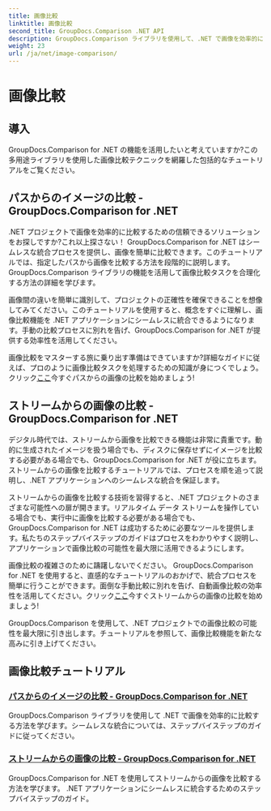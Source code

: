 ```yaml
---
title: 画像比較
linktitle: 画像比較
second_title: GroupDocs.Comparison .NET API
description: GroupDocs.Comparison ライブラリを使用して、.NET で画像を効率的に比較します。パスまたはストリームからのシームレスな統合のためのステップバイステップのチュートリアル。
weight: 23
url: /ja/net/image-comparison/
---
```


# 画像比較


## 導入

GroupDocs.Comparison for .NET の機能を活用したいと考えていますか?この多用途ライブラリを使用した画像比較テクニックを網羅した包括的なチュートリアルをご覧ください。

## パスからのイメージの比較 - GroupDocs.Comparison for .NET

.NET プロジェクトで画像を効率的に比較するための信頼できるソリューションをお探しですか?これ以上探さない！ GroupDocs.Comparison for .NET はシームレスな統合プロセスを提供し、画像を簡単に比較できます。このチュートリアルでは、指定したパスから画像を比較する方法を段階的に説明します。 GroupDocs.Comparison ライブラリの機能を活用して画像比較タスクを合理化する方法の詳細を学びます。

画像間の違いを簡単に識別して、プロジェクトの正確性を確保できることを想像してみてください。このチュートリアルを使用すると、概念をすぐに理解し、画像比較機能を .NET アプリケーションにシームレスに統合できるようになります。手動の比較プロセスに別れを告げ、GroupDocs.Comparison for .NET が提供する効率性を活用してください。

画像比較をマスターする旅に乗り出す準備はできていますか?詳細なガイドに従えば、プロのように画像比較タスクを処理するための知識が身につくでしょう。クリック[ここ](./compare-images-from-path/)今すぐパスからの画像の比較を始めましょう!

## ストリームからの画像の比較 - GroupDocs.Comparison for .NET

デジタル時代では、ストリームから画像を比較できる機能は非常に貴重です。動的に生成されたイメージを扱う場合でも、ディスクに保存せずにイメージを比較する必要がある場合でも、GroupDocs.Comparison for .NET が役に立ちます。ストリームからの画像を比較するチュートリアルでは、プロセスを順を追って説明し、.NET アプリケーションへのシームレスな統合を保証します。

ストリームからの画像を比較する技術を習得すると、.NET プロジェクトのさまざまな可能性への扉が開きます。リアルタイム データ ストリームを操作している場合でも、実行中に画像を比較する必要がある場合でも、GroupDocs.Comparison for .NET は成功するために必要なツールを提供します。私たちのステップバイステップのガイドはプロセスをわかりやすく説明し、アプリケーションで画像比較の可能性を最大限に活用できるようにします。

画像比較の複雑さのために躊躇しないでください。 GroupDocs.Comparison for .NET を使用すると、直感的なチュートリアルのおかげで、統合プロセスを簡単に行うことができます。面倒な手動比較に別れを告げ、自動画像比較の効率性を活用してください。クリック[ここ](./compare-images-from-stream/)今すぐストリームからの画像の比較を始めましょう!

GroupDocs.Comparison を使用して、.NET プロジェクトでの画像比較の可能性を最大限に引き出します。チュートリアルを参照して、画像比較機能を新たな高みに引き上げてください。
## 画像比較チュートリアル
### [パスからのイメージの比較 - GroupDocs.Comparison for .NET](./compare-images-from-path/)
GroupDocs.Comparison ライブラリを使用して .NET で画像を効率的に比較する方法を学びます。シームレスな統合については、ステップバイステップのガイドに従ってください。
### [ストリームからの画像の比較 - GroupDocs.Comparison for .NET](./compare-images-from-stream/)
GroupDocs.Comparison for .NET を使用してストリームからの画像を比較する方法を学びます。 .NET アプリケーションにシームレスに統合するためのステップバイステップのガイド。